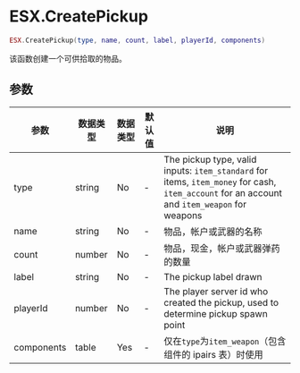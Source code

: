 # ESX.CreatePickup

```lua
ESX.CreatePickup(type, name, count, label, playerId, components)
```

该函数创建一个可供拾取的物品。

## 参数

| 参数       | 数据类型 | 数据类型 | 默认值 | 说明                                                                                                                                         |
|------------|----------|----------|--------|----------------------------------------------------------------------------------------------------------------------------------------------|
| type       | string   | No       | -      | The pickup type, valid inputs: `item_standard` for items, `item_money` for cash, `item_account` for an account and `item_weapon` for weapons |
| name       | string   | No       | -      | 物品，帐户或武器的名称                                                                                                                       |
| count      | number   | No       | -      | 物品，现金，帐户或武器弹药的数量                                                                                                             |
| label      | string   | No       | -      | The pickup label drawn                                                                                                                       |
| playerId   | number   | No       | -      | The player server id who created the pickup, used to determine pickup spawn point                                                            |
| components | table    | Yes      | -      | 仅在`type`为`item_weapon`（包含组件的 ipairs 表）时使用                                                                                      |
